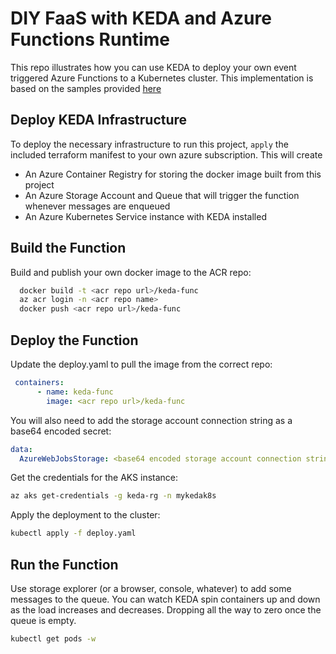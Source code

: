 # DIY FaaS with KEDA and Azure Functions Runtime

This repo illustrates how you can use KEDA to deploy your own event triggered Azure Functions to a Kubernetes cluster. This implementation is based on the samples provided [here](https://github.com/kedacore/sample-hello-world-azure-functions)

## Deploy KEDA Infrastructure

To deploy the necessary infrastructure to run this project, ```apply``` the included terraform manifest to your own azure subscription. This will create

- An Azure Container Registry for storing the docker image built from this project
- An Azure Storage Account and Queue that will trigger the function whenever messages are enqueued
- An Azure Kubernetes Service instance with KEDA installed

## Build the Function


Build and publish your own docker image to the ACR repo:

```sh
  docker build -t <acr repo url>/keda-func
  az acr login -n <acr repo name>
  docker push <acr repo url>/keda-func
```

## Deploy the Function

Update the deploy.yaml to pull the image from the correct repo:

```yaml
 containers:
      - name: keda-func
        image: <acr repo url>/keda-func
```

You will also need to add the storage account connection string as a base64 encoded secret:

```yaml
data:
  AzureWebJobsStorage: <base64 encoded storage account connection string>
```

Get the credentials for the AKS instance:

```sh
az aks get-credentials -g keda-rg -n mykedak8s
```

Apply the deployment to the cluster:

```sh
kubectl apply -f deploy.yaml
```

## Run the Function

Use storage explorer (or a browser, console, whatever) to add some messages to the queue.  You can watch KEDA spin containers up and down as the load increases and decreases. Dropping all the way to zero once the queue is empty.

```sh
kubectl get pods -w
```